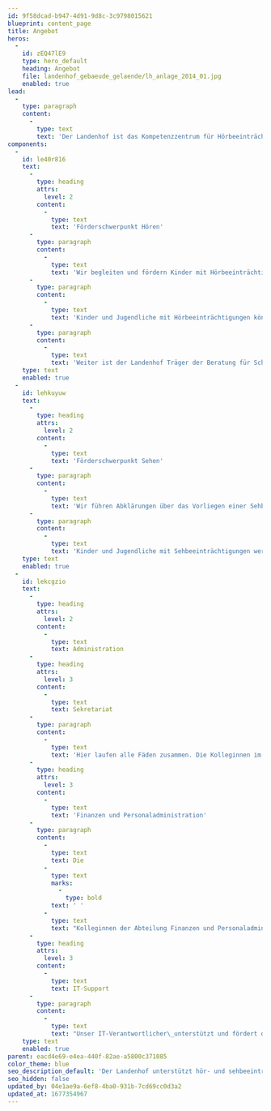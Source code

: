 ```yaml
---
id: 9f58dcad-b947-4d91-9d8c-3c9798015621
blueprint: content_page
title: Angebot
heros:
  -
    id: zEQ47lE9
    type: hero_default
    heading: Angebot
    file: landenhof_gebaeude_gelaende/lh_anlage_2014_01.jpg
    enabled: true
lead:
  -
    type: paragraph
    content:
      -
        type: text
        text: 'Der Landenhof ist das Kompetenzzentrum für Hörbeeinträchtigungen und Sehbeeinträchtigungen im Kanton Aargau. Wir unterstützen Menschen mit Hör- oder Sehbeeinträchtigungen in ihrem selbstbestimmten Leben, indem wir ihre Fähigkeiten und ihre Entwicklung gezielt fördern.'
components:
  -
    id: le40r816
    text:
      -
        type: heading
        attrs:
          level: 2
        content:
          -
            type: text
            text: 'Förderschwerpunkt Hören'
      -
        type: paragraph
        content:
          -
            type: text
            text: 'Wir begleiten und fördern Kinder mit Hörbeeinträchtigungen ab Geburt beim Spracherwerb und in ihrer Gesamtentwicklung, führen audiologische Abklärungen durch und übernehmen die Versorgung mit technischen Hilfsmitteln. '
      -
        type: paragraph
        content:
          -
            type: text
            text: 'Kinder und Jugendliche mit Hörbeeinträchtigungen können bei uns am Landenhof alle Stufen der Volksschule besuchen, hier wohnen oder werden durch unseren Audiopädagogischen Dienst in der Regelschule begleitet. '
      -
        type: paragraph
        content:
          -
            type: text
            text: 'Weiter ist der Landenhof Träger der Beratung für Schwerhörige und Gehörlose Aargau Solothurn, welche schwerhörige und gehörlose Personen jeden Alters, sowie deren Angehörige und Umfeld berät.'
    type: text
    enabled: true
  -
    id: lehkuyuw
    text:
      -
        type: heading
        attrs:
          level: 2
        content:
          -
            type: text
            text: 'Förderschwerpunkt Sehen'
      -
        type: paragraph
        content:
          -
            type: text
            text: 'Wir führen Abklärungen über das Vorliegen einer Sehbeeinträchtigung durch und unterstützen Menschen mit Sehbeeinträchtigungen ab Geburt dabei, ihre Sehfähigkeiten optimal zu entwickeln sowie kognitive, motorische, soziale und emotionale Fähigkeiten zu entfalten.'
      -
        type: paragraph
        content:
          -
            type: text
            text: 'Kinder und Jugendliche mit Sehbeeinträchtigungen werden durch unseren Visiopädagogischen Dienst in der Regelschule begleitet oder können voraussichtlich ab dem Schuljahr 2024/25 am Landenhof die Tagessonderschule Sehen besuchen.'
    type: text
    enabled: true
  -
    id: lekcgzio
    text:
      -
        type: heading
        attrs:
          level: 2
        content:
          -
            type: text
            text: Administration
      -
        type: heading
        attrs:
          level: 3
        content:
          -
            type: text
            text: Sekretariat
      -
        type: paragraph
        content:
          -
            type: text
            text: 'Hier laufen alle Fäden zusammen. Die Kolleginnen im Sekretariat sind DIE Anlaufstelle am Landenhof. Für Besucher:innen, Kund:innen, Behörden, Lieferant:innen und Mitarbeitende gleichermassen. Das Sekretariatsteam unterstützt alle Bereiche des Landenhofs. Es betreut das Schuladministrationssystem, führt Schülerakten, versendet Berichte und Protokolle sowie sämtliche Elternkorrespondenz. Auch Schulpflegen und kantonale Stellen gelangen ans Sekretariat, etwa wenn sie Fragen zu den Kosten respektive Garantien von Kostenübernahmen haben. Administrative Dienstleistungen sowie die Pflege von Kontakten nach innen wie nach aussen gehören zum täglichen Auftrag.'
      -
        type: heading
        attrs:
          level: 3
        content:
          -
            type: text
            text: 'Finanzen und Personaladministration'
      -
        type: paragraph
        content:
          -
            type: text
            text: Die
          -
            type: text
            marks:
              -
                type: bold
            text: ' '
          -
            type: text
            text: "Kolleginnen der Abteilung Finanzen und Personaladministration\_stellen die korrekte Buchführung sicher, unterstützen unsere Bereichsleitenden in Sachen Finanzen und Personal und sind Ansprechpartner in Personalfragen für all unsere Mitarbeitenden."
      -
        type: heading
        attrs:
          level: 3
        content:
          -
            type: text
            text: IT-Support
      -
        type: paragraph
        content:
          -
            type: text
            text: "Unser IT-Verantwortlicher\_unterstützt und fördert die Kompetenzen der Mitarbeitenden in Bezug auf die Anwendungen von Soft- und Hardware und ist für den Support in sämtlichen IT-Fragen zuständig."
    type: text
    enabled: true
parent: eacd4e69-e4ea-440f-82ae-a5800c371085
color_theme: blue
seo_description_default: 'Der Landenhof unterstützt hör- und sehbeeinträchtigte Kinder & Jugendliche in ihrem selbstbestimmten Leben durch Förderung ihrer Fähigkeiten & Entwicklung'
seo_hidden: false
updated_by: 04e1ae9a-6ef8-4ba0-931b-7cd69cc0d3a2
updated_at: 1677354967
---
```

